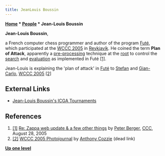 ```yaml
---
title: JeanLouis Boussin
---
```

**[Home](Home "Home") \* [People](People "People") \* Jean-Louis Boussin**


**Jean-Louis Boussin**,  

a French computer chess programmer and author of the program [Futé](Fut%C3%A9 "Futé"), which participated at the [WCCC 2005](WCCC_2005 "WCCC 2005") in [Reykjavík](https://en.wikipedia.org/wiki/Reykjav%C3%ADk). 
He coined the term **Plan of Attack**, apparently a [pre-processing](Piece-Square_Tables#Preprocessing "Piece-Square Tables") technique at the [root](Root "Root") to control the [search](Search "Search") and [evaluation](Evaluation "Evaluation") as implemented in Futé <a id="cite-note-1" href="#cite-ref-1">[1]</a>.






 [](File:Smkgcpjlb2005.jpg) 
Jean-Louis is explaining the 'plan of attack' in [Futé](Fut%C3%A9 "Futé") to [Stefan](Stefan_Meyer-Kahlen "Stefan Meyer-Kahlen") and [Gian-Carlo](Gian-Carlo_Pascutto "Gian-Carlo Pascutto"), [WCCC 2005](WCCC_2005 "WCCC 2005") <a id="cite-note-2" href="#cite-ref-2">[2]</a>



## External Links


* [Jean-Louis Boussin's ICGA Tournaments](https://www.game-ai-forum.org/icga-tournaments/person.php?id=89)


## References


1. <a id="cite-ref-1" href="#cite-note-1">[1]</a> [Re: Zappa web update & a few other things](https://www.stmintz.com/ccc/index.php?id=445901) by [Peter Berger](Peter_Berger "Peter Berger"), [CCC](CCC "CCC"), August 28, 2005
2. <a id="cite-ref-2" href="#cite-note-2">[2]</a> [WCCC 2005 Photojournal](https://netfiles.uiuc.edu/acozzie2/www/photos/wccc_iceland_2005/) by [Anthony Cozzie](Anthony_Cozzie "Anthony Cozzie") (dead link)

**[Up one level](People "People")**







 
